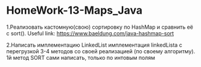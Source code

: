 # HomeWork-13-Maps_Java
1.Реализовать кастомную(свою) сортировку по HashMap и сравнить её с sort().
Useful link: https://www.baeldung.com/java-hashmap-sort

2.Написать имплементацию LinkedList
имплементация linkedLista с перегрузкой 3-4 методов со своей реализацией (по своему алгоритму).
1й метод SORT сами написать, только по интовым полям

